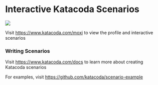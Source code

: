 # Interactive Katacoda Scenarios

[![](http://shields.katacoda.com/katacoda/moxi/count.svg)](https://www.katacoda.com/moxi "Get your profile on Katacoda.com")

Visit https://www.katacoda.com/moxi to view the profile and interactive scenarios

### Writing Scenarios
Visit https://www.katacoda.com/docs to learn more about creating Katacoda scenarios

For examples, visit https://github.com/katacoda/scenario-example
